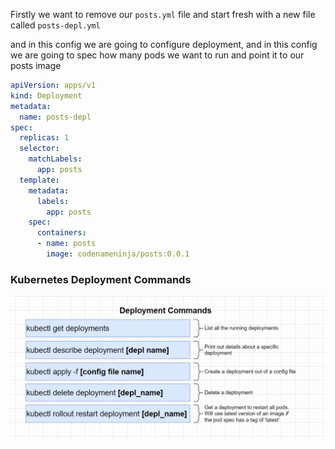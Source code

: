 Firstly we want to remove our `posts.yml` file and start fresh with a new file called `posts-depl.yml` 

and in this config we are going to configure deployment, and in this config we are going to spec how many pods we want to run and point it to our posts image

```yml
apiVersion: apps/v1
kind: Deployment
metadata:
  name: posts-depl
spec:
  replicas: 1
  selector:
    matchLabels:
      app: posts
  template:
    metadata:
      labels:
        app: posts
    spec:
      containers:
      - name: posts
        image: codenameninja/posts:0.0.1
```

### Kubernetes Deployment Commands

![kubectl-deployment](/doc_assets/screenshots/Docker/kubectl-deployments.png)